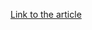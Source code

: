 [Link to the article](https://resource.redcanary.com/rs/003-YRU-314/images/2021-Threat-Detection-Report.pdf?mkt_tok=MDAzLVlSVS0zMTQAAAF_PIlmhNTaG2McG4X_foM-cIr20UfyB12MIQ10W0HbtMRwxGOJaD0Xj6CRTNg_S-8KniRxtf9xzhz_ACvm_TpbJAIgWCV8yIsFgbhb8cuaZA)
